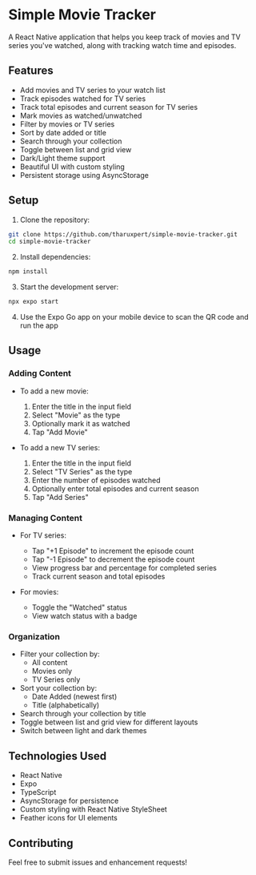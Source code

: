 # Simple Movie Tracker

A React Native application that helps you keep track of movies and TV series you've watched, along with tracking watch time and episodes.

## Features

- Add movies and TV series to your watch list
- Track episodes watched for TV series
- Track total episodes and current season for TV series
- Mark movies as watched/unwatched
- Filter by movies or TV series
- Sort by date added or title
- Search through your collection
- Toggle between list and grid view
- Dark/Light theme support
- Beautiful UI with custom styling
- Persistent storage using AsyncStorage

## Setup

1. Clone the repository:

```bash
git clone https://github.com/tharuxpert/simple-movie-tracker.git
cd simple-movie-tracker
```

2. Install dependencies:

```bash
npm install
```

3. Start the development server:

```bash
npx expo start
```

4. Use the Expo Go app on your mobile device to scan the QR code and run the app

## Usage

### Adding Content
- To add a new movie:
  1. Enter the title in the input field
  2. Select "Movie" as the type
  3. Optionally mark it as watched
  4. Tap "Add Movie"

- To add a new TV series:
  1. Enter the title in the input field
  2. Select "TV Series" as the type
  3. Enter the number of episodes watched
  4. Optionally enter total episodes and current season
  5. Tap "Add Series"

### Managing Content
- For TV series:
  - Tap "+1 Episode" to increment the episode count
  - Tap "-1 Episode" to decrement the episode count
  - View progress bar and percentage for completed series
  - Track current season and total episodes

- For movies:
  - Toggle the "Watched" status
  - View watch status with a badge

### Organization
- Filter your collection by:
  - All content
  - Movies only
  - TV Series only
- Sort your collection by:
  - Date Added (newest first)
  - Title (alphabetically)
- Search through your collection by title
- Toggle between list and grid view for different layouts
- Switch between light and dark themes

## Technologies Used

- React Native
- Expo
- TypeScript
- AsyncStorage for persistence
- Custom styling with React Native StyleSheet
- Feather icons for UI elements

## Contributing

Feel free to submit issues and enhancement requests!
